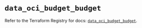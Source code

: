 # `data_oci_budget_budget`

Refer to the Terraform Registry for docs: [`data_oci_budget_budget`](https://registry.terraform.io/providers/oracle/oci/7.19.0/docs/data-sources/budget_budget).
